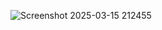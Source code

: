 ![Screenshot 2025-03-15 212455](https://github.com/user-attachments/assets/08852c13-e83a-4f78-968c-8bdbd0b8e0f8)

